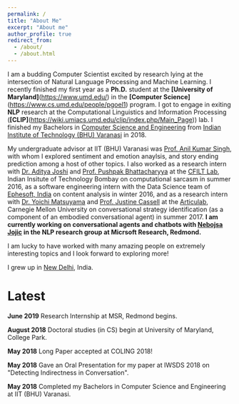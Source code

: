```yaml
---
permalink: /
title: "About Me"
excerpt: "About me"
author_profile: true
redirect_from: 
  - /about/
  - /about.html
---
```


I am a budding Computer Scientist excited by research lying at the intersection of Natural Language Processing and Machine Learning. I recently finished my first year as a **Ph.D.** student at the **[University of Maryland]**(https://www.umd.edu/) in the **[Computer Science]**(https://www.cs.umd.edu/people/pgoel1) program. I got to engage in exiting **NLP** research at the Computational Linguistics and Information Processing (**[CLIP]**(https://wiki.umiacs.umd.edu/clip/index.php/Main_Page)) lab. I finished my Bachelors in [Computer Science and Engineering](https://www.iitbhu.ac.in/dept/cse) from [Indian Institute of Technology (BHU) Varanasi](https://www.iitbhu.ac.in/) in 2018.

My undergraduate advisor at IIT (BHU) Varanasi was [Prof. Anil Kumar Singh](https://www.iitbhu.ac.in/dept/cse/people/aksinghcse), with whom I explored sentiment and emotion anaylsis, and story ending prediction among a host of other topics. I also worked as a research intern with [Dr. Aditya Joshi](https://www.cse.iitb.ac.in/~adityaj/) and [Prof. Pushpak Bhattacharyya](https://www.cse.iitb.ac.in/~pb/) at the [CFILT Lab](http://www.cfilt.iitb.ac.in/), Indian Insitute of Technology Bombay on computational sarcasm in summer 2016, as a software engineering intern with the Data Science team of [Ephesoft, India](https://www.ephesoft.com/) on content analysis in winter 2016, and as a research intern with [Dr. Yoichi Matsuyama](http://www.yoichimatsuyama.com/) and [Prof. Justine Cassell](http://www.justinecassell.com/) at the [Articulab](http://articulab.hcii.cs.cmu.edu/), Carnegie Mellon University on conversational strategy identification (as a component of an embodied conversational agent) in summer 2017. **I am currently working on conversational agents and chatbots with [Nebojsa Jojic](https://www.microsoft.com/en-us/research/people/jojic/) in the NLP research group at Micrsoft Research, Redmond.**

I am lucky to have worked with many amazing people on extremely interesting topics and I look forward to exploring more!

I grew up in [New Delhi](https://en.wikipedia.org/wiki/New_Delhi), India.

Latest
======

**June 2019** Research Internship at MSR, Redmond begins.

**August 2018** Doctoral studies (in CS) begin at University of Maryland, College Park.

**May 2018** Long Paper accepted at COLING 2018!

**May 2018** Gave an Oral Presentation for my paper at IWSDS 2018 on "Detecting Indirectness in Conversation".

**May 2018** Completed my Bachelors in Computer Science and Engineering at IIT (BHU) Varanasi.
